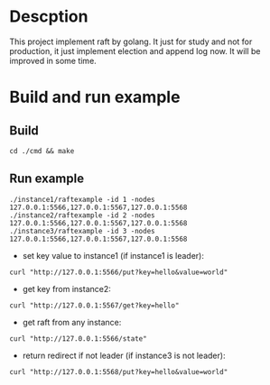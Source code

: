 # Descption
This project implement raft by golang. It just for study and not for production, it just implement election and append log now.
It will be improved in some time.

# Build and run example
## Build
`cd ./cmd && make`
## Run example
```
./instance1/raftexample -id 1 -nodes 127.0.0.1:5566,127.0.0.1:5567,127.0.0.1:5568
./instance2/raftexample -id 2 -nodes 127.0.0.1:5566,127.0.0.1:5567,127.0.0.1:5568
./instance3/raftexample -id 3 -nodes 127.0.0.1:5566,127.0.0.1:5567,127.0.0.1:5568
```

- set key value to instance1 (if instance1 is leader):

`curl "http://127.0.0.1:5566/put?key=hello&value=world"`

- get key from instance2:

`curl "http://127.0.0.1:5567/get?key=hello"`

- get raft from any instance:

`curl "http://127.0.0.1:5566/state"`

- return redirect if not leader (if instance3 is not leader):

`curl "http://127.0.0.1:5568/put?key=hello&value=world"`



